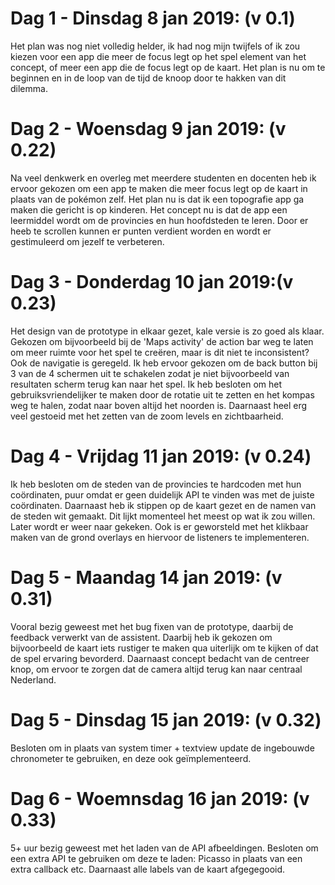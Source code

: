 # Dag 1 - Dinsdag 8 jan 2019: (v 0.1)
Het plan was nog niet volledig helder, ik had nog mijn twijfels of ik zou kiezen voor een app die meer de focus legt op het spel element
van het concept, of meer een app die de focus legt op de kaart. Het plan is nu om te beginnen en in de loop van de tijd de knoop door te
hakken van dit dilemma. 

# Dag 2 - Woensdag 9 jan 2019: (v 0.22)
Na veel denkwerk en overleg met meerdere studenten en docenten heb ik ervoor gekozen om een app te maken die meer focus legt op de kaart
in plaats van de pokémon zelf. Het plan nu is dat ik een topografie app ga maken die gericht is op kinderen. Het concept nu is dat de app
een leermiddel wordt om de provincies en hun hoofdsteden te leren. Door er heeb te scrollen kunnen er punten verdient worden en wordt er 
gestimuleerd om jezelf te verbeteren.

# Dag 3 - Donderdag 10 jan 2019:(v 0.23)
Het design van de prototype in elkaar gezet, kale versie is zo goed als klaar. Gekozen om bijvoorbeeld bij de 'Maps activity' de action bar
weg te laten om meer ruimte voor het spel te creëren, maar is dit niet te inconsistent? Ook de navigatie is geregeld. Ik heb ervoor gekozen
om de back button bij 3 van de 4 schermen uit te schakelen zodat je niet bijvoorbeeld van resultaten scherm terug kan naar het spel. Ik heb
besloten om het gebruiksvriendelijker te maken door de rotatie uit te zetten en het kompas weg te halen, zodat naar boven altijd het
noorden is. Daarnaast heel erg veel gestoeid met het zetten van de zoom levels en zichtbaarheid.

# Dag 4 - Vrijdag 11 jan 2019: (v 0.24)
Ik heb besloten om de steden van de provincies te hardcoden met hun coördinaten, puur omdat er geen duidelijk API te vinden was met de 
juiste coördinaten. Daarnaast heb ik stippen op de kaart gezet en de namen van de steden wit gemaakt. Dit lijkt momenteel het meest op wat
ik zou willen. Later wordt er weer naar gekeken. Ook is er geworsteld met het klikbaar maken van de grond overlays en hiervoor de listeners 
te implementeren. 

# Dag 5 - Maandag 14 jan 2019: (v 0.31)
Vooral bezig geweest met het bug fixen van de prototype, daarbij de feedback verwerkt van de assistent. Daarbij heb ik gekozen om
bijvoorbeeld de kaart iets rustiger te maken qua uiterlijk om te kijken of dat de spel ervaring bevorderd. Daarnaast concept bedacht van de
centreer knop, om ervoor te zorgen dat de camera altijd terug kan naar centraal Nederland. 

# Dag 5 - Dinsdag 15 jan 2019: (v 0.32)
Besloten om in plaats van system timer + textview update de ingebouwde chronometer te gebruiken, en deze ook geïmplementeerd. 

# Dag 6 - Woemnsdag 16 jan 2019: (v 0.33)
5+ uur bezig geweest met het laden van de API afbeeldingen. Besloten om een extra API te gebruiken om deze te laden: Picasso in plaats van 
een extra callback etc. Daarnaast alle labels van de kaart afgegegooid. 
